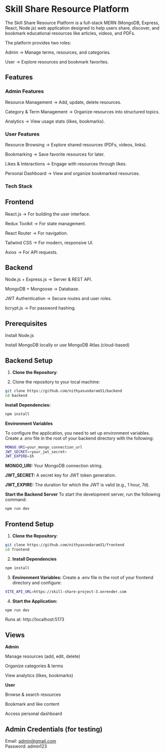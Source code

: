 # Skill Share Resource Platform

The Skill Share Resource Platform is a full-stack MERN (MongoDB, Express, React, Node.js) web application designed to help users share, discover, and bookmark educational resources like articles, videos, and PDFs.

The platform provides two roles:

Admin → Manage terms, resources, and categories.

User → Explore resources and bookmark favorites.

## Features
### Admin Features

Resource Management → Add, update, delete resources.

Category & Term Management → Organize resources into structured topics.

Analytics → View usage stats (likes, bookmarks).

### User Features

Resource Browsing → Explore shared resources (PDFs, videos, links).

Bookmarking → Save favorite resources for later.

Likes & Interactions → Engage with resources through likes.

Personal Dashboard → View and organize bookmarked resources.

### Tech Stack
## Frontend

React.js → For building the user interface.

Redux Toolkit → For state management.

React Router → For navigation.

Tailwind CSS → For modern, responsive UI.

Axios → For API requests.

## Backend

Node.js + Express.js → Server & REST API.

MongoDB + Mongoose → Database.

JWT Authentication → Secure routes and user roles.

bcrypt.js → For password hashing.

## Prerequisites

Install Node.js

Install MongoDB locally or use MongoDB Atlas (cloud-based)

## Backend Setup

1. **Clone the Repository**:
  

1. Clone the repository to your local machine:

```bash
git clone https://github.com/nithyasundaram31/backend
cd backend
```

**Install Dependencies:**

```bash
npm install
```

**Environment Variables**

To configure the application, you need to set up environment variables. Create a .env file in the root of your backend directory with the following:


```bash
MONGO_URI=your_mongo_connection_url
JWT_SECRET=<your_jwt_secret>
JWT_EXPIRE=1h
```

**MONGO_URI:** 
Your MongoDB connection string.

**JWT_SECRET:** 
A secret key for JWT token generation.

**JWT_EXPIRE:** 
The duration for which the JWT is valid (e.g., 1 hour, 7d).

**Start the Backend Server**
To start the development server, run the following command:

```bash
npm run dev
``` 

## Frontend Setup

1. **Clone the Repository**:
```bash
git clone https://github.com/nithyasundaram31/frontend
cd frontend
```

2. **Install Dependencies**
```bash
npm install
```

3. **Environment Variables:** Create a .env file in the root of your frontend directory and configure:
```bash
VITE_API_URL=https://skill-share-project-3.onrender.com
```

4. **Start the Application:**
``` bash
npm run dev
```


Runs at: http://localhost:5173

## Views

**Admin**

Manage resources (add, edit, delete)

Organize categories & terms

View analytics (likes, bookmarks)

**User**

Browse & search resources

Bookmark and like content

Access personal dashboard

## Admin Credentials (for testing)

Email: admin@gmail.com  
Password: admin123